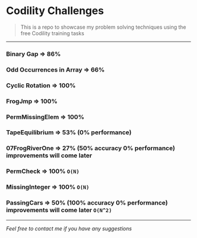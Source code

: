# Codility Challenges
> This is a repo to showcase my problem solving techniques using the free Codility training tasks

***

### Binary Gap => 86%

### Odd Occurrences in Array => 66%

### Cyclic Rotation => 100%

### FrogJmp => 100%

### PermMissingElem => 100%

### TapeEquilibrium => 53% (0% performance)

### 07FrogRiverOne => 27% (50% accuracy 0% performance) improvements will come later

### PermCheck => 100% `O(N)`

### MissingInteger => 100% `O(N)`

### PassingCars => 50% (100% accuracy 0% performance) improvements will come later `O(N^2)`

***
*Feel free to contact me if you have any suggestions*
